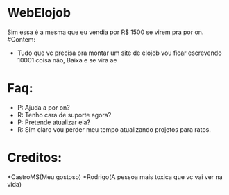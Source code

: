 # WebElojob
Sim essa é a mesma que eu vendia por R$ 1500 se virem pra por on.
#Contem:
* Tudo que vc precisa pra montar um site de elojob vou ficar escrevendo 10001 coisa não, Baixa e se vira ae

# Faq:
* P: Ajuda a por on?
* R: Tenho cara de suporte agora?
* P: Pretende atualizar ela?
* R: Sim claro vou perder meu tempo atualizando projetos para ratos.


# Creditos:
*CastroMS(Meu gostoso)
*Rodrigo(A pessoa mais toxica que vc vai ver na vida)
